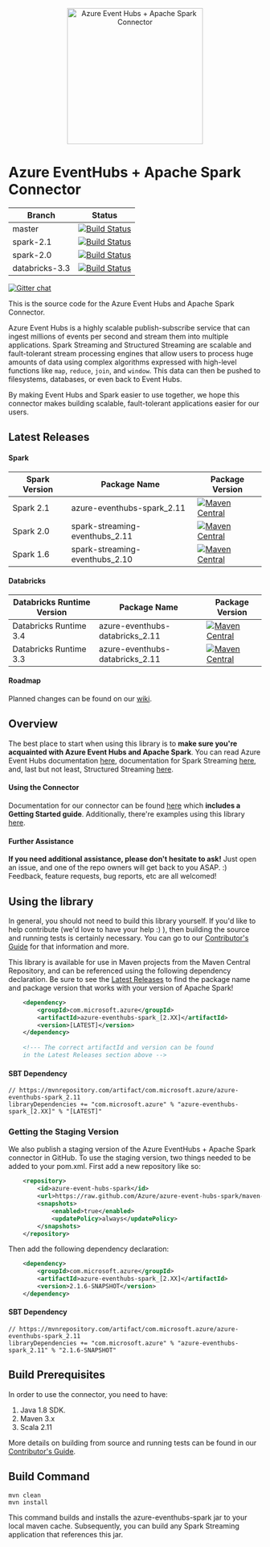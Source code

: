 <p align="center">
  <img src="event-hubs_spark.png" alt="Azure Event Hubs + Apache Spark Connector" width="270"/>
</p>

# Azure EventHubs + Apache Spark Connector 

|Branch|Status|
|------|-------------|
|master|[![Build Status](https://travis-ci.org/Azure/azure-event-hubs-spark.svg?branch=master)](https://travis-ci.org/Azure/azure-event-hubs-spark)|
|spark-2.1|[![Build Status](https://travis-ci.org/Azure/azure-event-hubs-spark.svg?branch=spark-2.1)](https://travis-ci.org/Azure/azure-event-hubs-spark)|
|spark-2.0|[![Build Status](https://travis-ci.org/Azure/azure-event-hubs-spark.svg?branch=spark-2.0)](https://travis-ci.org/Azure/azure-event-hubs-spark)|
|databricks-3.3|[![Build Status](https://travis-ci.org/Azure/azure-event-hubs-spark.svg?branch=databricks-3.3)](https://travis-ci.org/Azure/azure-event-hubs-spark)|

[![Gitter chat](https://badges.gitter.im/gitterHQ/gitter.png)](https://gitter.im/azure-event-hubs-spark)

This is the source code for the Azure Event Hubs and Apache Spark Connector. 

Azure Event Hubs is a highly scalable publish-subscribe service that can ingest millions of events per second and stream them into multiple applications. Spark Streaming and Structured Streaming are scalable and fault-tolerant stream processing engines that allow users to process huge amounts of data using complex algorithms expressed with high-level functions like ```map```, ```reduce```, ```join```, and ```window```. This data can then be pushed to filesystems, databases, or even back to Event Hubs.  

By making Event Hubs and Spark easier to use together, we hope this connector makes building scalable, fault-tolerant applications easier for our users. 

## Latest Releases
#### Spark
|Spark Version|Package Name|Package Version|
|-------------|------------|----------------|
|Spark 2.1|azure-eventhubs-spark_2.11|[![Maven Central](https://maven-badges.herokuapp.com/maven-central/com.microsoft.azure/azure-eventhubs-spark_2.11/badge.svg)](https://maven-badges.herokuapp.com/maven-central/com.microsoft.azure/azure-eventhubs-spark_2.11)|
|Spark 2.0|spark-streaming-eventhubs_2.11|[![Maven Central](https://img.shields.io/maven-central/v/com.microsoft.azure/spark-streaming-eventhubs_2.11/2.0.9.svg)](https://maven-badges.herokuapp.com/maven-central/com.microsoft.azure/spark-streaming-eventhubs_2.11)|
|Spark 1.6|spark-streaming-eventhubs_2.10|[![Maven Central](https://maven-badges.herokuapp.com/maven-central/com.microsoft.azure/spark-streaming-eventhubs_2.10/badge.svg)](https://maven-badges.herokuapp.com/maven-central/com.microsoft.azure/spark-streaming-eventhubs_2.10)

#### Databricks
|Databricks Runtime Version|Package Name|Package Version|
|-------------|------------|----------------|
|Databricks Runtime 3.4|azure-eventhubs-databricks_2.11|[![Maven Central](https://maven-badges.herokuapp.com/maven-central/com.microsoft.azure/azure-eventhubs-databricks_2.11/badge.svg)](https://maven-badges.herokuapp.com/maven-central/com.microsoft.azure/azure-eventhubs-databricks_2.11)|
|Databricks Runtime 3.3|azure-eventhubs-databricks_2.11|[![Maven Central](https://img.shields.io/maven-central/v/com.microsoft.azure/azure-eventhubs-databricks_2.11/3.3.0.svg)](https://maven-badges.herokuapp.com/maven-central/com.microsoft.azure/azure-eventhubs-databricks_2.11)|

#### Roadmap
Planned changes can be found on our [wiki](https://github.com/Azure/azure-event-hubs-spark/wiki).

## Overview
The best place to start when using this library is to **make sure you're acquainted with Azure Event Hubs and Apache Spark**. You can read Azure Event Hubs documentation [here](https://docs.microsoft.com/en-us/azure/event-hubs/event-hubs-what-is-event-hubs), documentation for Spark Streaming [here](https://spark.apache.org/docs/latest/streaming-programming-guide.html), and, last but not least, Structured Streaming [here](https://spark.apache.org/docs/latest/structured-streaming-programming-guide.html). 

#### Using the Connector 
Documentation for our connector can be found [here](docs/) which **includes a Getting Started guide**. Additionally, there're examples using this library [here](/examples). 

#### Further Assistance 
**If you need additional assistance, please don't hesitate to ask!** Just open an issue, and one of the repo owners will get back to you ASAP. :) Feedback, feature requests, bug reports, etc are all welcomed!

## Using the library
In general, you should not need to build this library yourself. If you'd like to help contribute (we'd love to have your help :) ), then building the source and running tests is certainly necessary. You can go to our [Contributor's Guide](/.github/CONTRIBUTING.md) for that information and more. 

This library is available for use in Maven projects from the Maven Central Repository, and can be referenced using the following dependency declaration. Be sure to see the [Latest Releases](#latest-releases) to find the package name and package version that works with your version of Apache Spark!

```XML
    <dependency>
        <groupId>com.microsoft.azure</groupId>
        <artifactId>azure-eventhubs-spark_[2.XX]</artifactId>
        <version>[LATEST]</version>
    </dependency>
	
	<!--- The correct artifactId and version can be found
	in the Latest Releases section above -->
```

#### SBT Dependency
    // https://mvnrepository.com/artifact/com.microsoft.azure/azure-eventhubs-spark_2.11
    libraryDependencies += "com.microsoft.azure" % "azure-eventhubs-spark_[2.XX]" % "[LATEST]"

### Getting the Staging Version
We also publish a staging version of the Azure EventHubs + Apache Spark connector in GitHub. To use the staging version, two things needed to be added to your pom.xml. First add a new repository like so:

```XML
	<repository>
		<id>azure-event-hubs-spark</id>
		<url>https://raw.github.com/Azure/azure-event-hubs-spark/maven-repo/</url>
		<snapshots>
			<enabled>true</enabled>
			<updatePolicy>always</updatePolicy>
		</snapshots>
	</repository>
```

Then add the following dependency declaration:

```XML
    <dependency>
        <groupId>com.microsoft.azure</groupId>
        <artifactId>azure-eventhubs-spark_[2.XX]</artifactId>
        <version>2.1.6-SNAPSHOT</version>
    </dependency>
```

#### SBT Dependency
    // https://mvnrepository.com/artifact/com.microsoft.azure/azure-eventhubs-spark_2.11
    libraryDependencies += "com.microsoft.azure" % "azure-eventhubs-spark_2.11" % "2.1.6-SNAPSHOT"

## Build Prerequisites

In order to use the connector, you need to have:

1. Java 1.8 SDK.
2. Maven 3.x
3. Scala 2.11

More details on building from source and running tests can be found in our [Contributor's Guide](/.github/CONTRIBUTING.md). 

## Build Command
    mvn clean
    mvn install 
This command builds and installs the azure-eventhubs-spark jar to your local maven cache. Subsequently, you can build any Spark Streaming application that references this jar.
